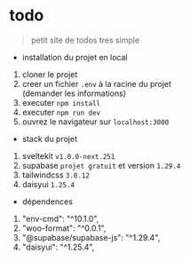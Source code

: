 # todo

> petit site de todos tres simple

- installation du projet en local

1. cloner le projet
2. creer un fichier `.env` à la racine du projet  
   (demander les informations)
3. executer `npm install`
4. executer `npm run dev`
5. ouvrez le navigateur sur `localhost:3000`

- stack du projet

1. sveltekit `v1.0.0-next.251`
2. supabase `projet gratuit` et version `1.29.4`
3. tailwindcss `3.0.12`
4. daisyui `1.25.4`

- dépendences

1. "env-cmd": "^10.1.0",
2. "woo-format": "^0.0.1",
3. "@supabase/supabase-js": "^1.29.4",
4. "daisyui": "^1.25.4",
